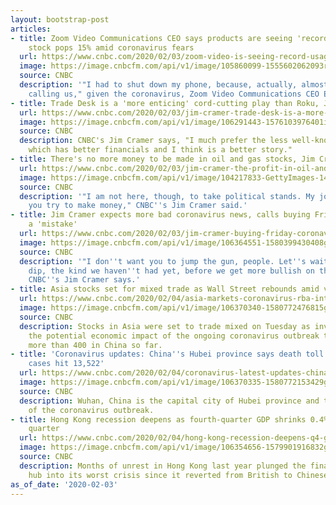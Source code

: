 ```yaml
---
layout: bootstrap-post
articles:
- title: Zoom Video Communications CEO says products are seeing 'record usage' as
    stock pops 15% amid coronavirus fears
  url: https://www.cnbc.com/2020/02/03/zoom-video-is-seeing-record-usage-amid-coronavirus-fears-ceo-says.html
  image: https://image.cnbcfm.com/api/v1/image/105860099-1555602062093rtx6s9mu.jpg?v=1555602142
  source: CNBC
  description: '"I had to shut down my phone, because, actually, almost everyone is
    calling us," given the coronavirus, Zoom Video Communications CEO Eric Yuan says.'
- title: Trade Desk is a 'more enticing' cord-cutting play than Roku, Jim Cramer says
  url: https://www.cnbc.com/2020/02/03/jim-cramer-trade-desk-is-a-more-enticing-cord-cutting-play-than-roku.html
  image: https://image.cnbcfm.com/api/v1/image/106291443-1576103976401img_9812rr.jpg?v=1576104024
  source: CNBC
  description: CNBC's Jim Cramer says, "I much prefer the less well-known Trade Desk,
    which has better financials and I think is a better story."
- title: There's no more money to be made in oil and gas stocks, Jim Cramer says
  url: https://www.cnbc.com/2020/02/03/jim-cramer-the-profit-in-oil-and-gas-stocks-is-drying-up.html
  image: https://image.cnbcfm.com/api/v1/image/104217833-GettyImages-140417888.jpg?v=1578429413
  source: CNBC
  description: '"I am not here, though, to take political stands. My job is to help
    you try to make money," CNBC''s Jim Cramer said.'
- title: Jim Cramer expects more bad coronavirus news, calls buying Friday's sell-off
    a 'mistake'
  url: https://www.cnbc.com/2020/02/03/jim-cramer-buying-friday-coronavirus-sell-off-is-a-mistake.html
  image: https://image.cnbcfm.com/api/v1/image/106364551-1580399430408gettyimages-1197610138.jpeg?v=1580399472
  source: CNBC
  description: '"I don''t want you to jump the gun, people. Let''s wait for a real
    dip, the kind we haven''t had yet, before we get more bullish on this market,"
    CNBC''s Jim Cramer says.'
- title: Asia stocks set for mixed trade as Wall Street rebounds amid virus fears
  url: https://www.cnbc.com/2020/02/04/asia-markets-coronavirus-rba-interest-rate-decicion-currencies-in-focus.html
  image: https://image.cnbcfm.com/api/v1/image/106370340-1580772476815gettyimages-1198188607.jpeg?v=1580772530
  source: CNBC
  description: Stocks in Asia were set to trade mixed on Tuesday as investors weigh
    the potential economic impact of the ongoing coronavirus outbreak that has killed
    more than 400 in China so far.
- title: 'Coronavirus updates: China''s Hubei province says death toll rises to 414,
    cases hit 13,522'
  url: https://www.cnbc.com/2020/02/04/coronavirus-latest-updates-china-hubei.html
  image: https://image.cnbcfm.com/api/v1/image/106370335-1580772153429gettyimages-1198186611.jpeg?v=1580772228
  source: CNBC
  description: Wuhan, China is the capital city of Hubei province and the epicenter
    of the coronavirus outbreak.
- title: Hong Kong recession deepens as fourth-quarter GDP shrinks 0.4% quarter on
    quarter
  url: https://www.cnbc.com/2020/02/04/hong-kong-recession-deepens-q4-gdp.html
  image: https://image.cnbcfm.com/api/v1/image/106354656-1579901916832gettyimages-1195831378.jpeg?v=1580771073
  source: CNBC
  description: Months of unrest in Hong Kong last year plunged the financial and trading
    hub into its worst crisis since it reverted from British to Chinese rule in 1997.
as_of_date: '2020-02-03'
---
```


